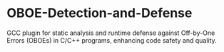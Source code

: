 # OBOE-Detection-and-Defense
GCC plugin for static analysis and runtime defense against Off-by-One Errors (OBOEs) in C/C++ programs, enhancing code safety and quality.
